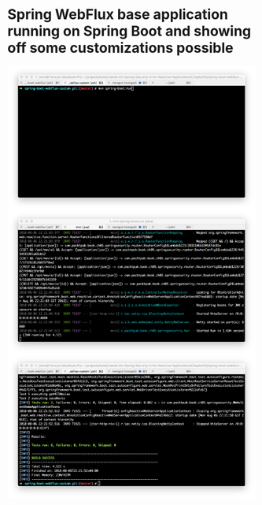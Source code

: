 # Spring WebFlux base application running on Spring Boot and showing off some customizations possible
<img src="../screenshots/5.1.png" alt="" align="center">  
  
<img src="../screenshots/5.2.png" alt="" align="center">  

<img src="../screenshots/5.3.png" alt="" align="center">  
